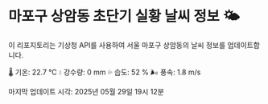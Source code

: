
# 마포구 상암동 초단기 실황 날씨 정보 🌤️

이 리포지토리는 기상청 API를 사용하여 서울 마포구 상암동의 날씨 정보를 업데이트합니다. 

🌡️ 기온: 22.7 ℃
💧 강수량: 0 mm
💦 습도: 52 %
🌬️ 풍속: 1.8 m/s

마지막 업데이트 시각: 2025년 05월 29일 19시 12분    
